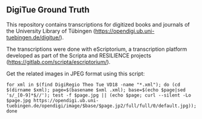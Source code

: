 ## DigiTue Ground Truth

This repository contains transcriptions for digitized books and journals of
the University Library of Tübingen (https://opendigi.ub.uni-tuebingen.de/digitue/).

The transcriptions were done with eScriptorium, a transcription platform
developed as part of the Scripta and RESILIENCE projects
(https://gitlab.com/scripta/escriptorium/).

Get the related images in JPEG format using this script:
```
for xml in $(find DigiRegio Theo Tue VD18 -name "*.xml"); do (cd $(dirname $xml); page=$(basename $xml .xml); base=$(echo $page|sed 's/_[0-9]*$//'); test -f $page.jpg || (echo $page; curl --silent -Lo $page.jpg https://opendigi.ub.uni-tuebingen.de/opendigi/image/$base/$page.jp2/full/full/0/default.jpg)); done
```
